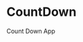 # CountDown
 Count Down App
       
                       
                                                                                                                
                                                                                              
                                                                                                
                                                                                        
                                                                      
                                                
                              
                    
    
  
   
